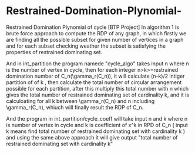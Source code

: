 # Restrained-Domination-Plynomial-
Restrained Domination Plynomial of cycle [BTP Project]
In algorithm 1 is brute force approach to compute the RDP of any graph, in which firstly we are finding all the possible subset for given number of vertices in a graph and for each subset checking weather the subset is satisfying the properties of restrained dominating set.

And in int_partition the program namede "cycle_algo" takes input n where n is the number of vertex in cycle, then for each integer n>k>=restrained domination number of C_n(\gamma_r(C_n)), it will calculate (n-k)/2 intiger partition of of k , then calculate the total number of circular arrangement possible for each partition, after this multiply this total number with n which gives the total number of restrained dominating set of cardinality k, and it is calculoating for all k between \gamma_r(C_n) and n
including \gamma_r(C_n), whiuch will finally result the RDP of C_n.

And the program in int_partition/cycle_coeff will take input n and k where n is number of vertex in cycle and k is coefficient of x^k in RPD of C_n ( input k means find total number of restrained dominating set with cardinality k ) and using the same above approach it will give output "total number of restrained dominating set with cardinality k"

